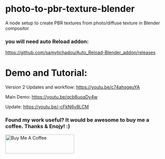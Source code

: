 # photo-to-pbr-texture-blender
A node setup to create PBR textures from photo/diffuse texture in Blender compositor
### you will need auto Reload addon: 
https://github.com/samytichadou/Auto_Reload-Blender_addon/releases

# Demo and Tutorial:

Version 2 Updates and workflow: https://youtu.be/c74ahsgeuYA

Main Demo: https://youtu.be/qcb8uoaDy4w

Update: https://youtu.be/-cFkN6y8LCM


### Found my work useful? It would be awesome to buy me a coffee. Thanks & Enojy! :)

<a href="https://www.buymeacoffee.com/fahadp" target="_blank"><img src="https://cdn.buymeacoffee.com/buttons/v2/default-yellow.png" alt="Buy Me A Coffee" style="height: 60px !important;width: 217px !important;" ></a>
